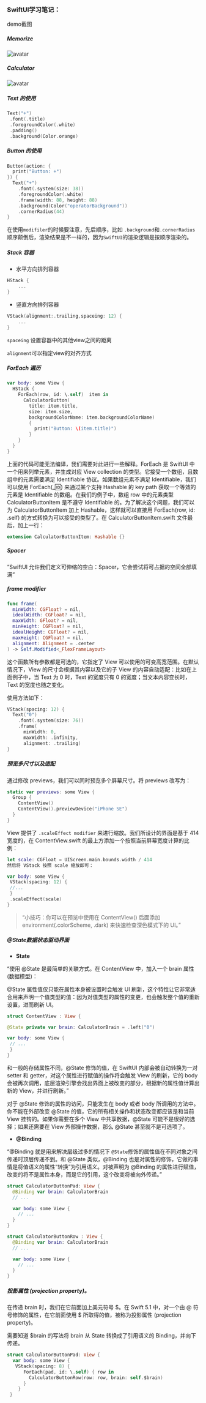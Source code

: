 ### SwiftUI学习笔记：

demo截图

##### Memorize

![avatar](/Users/apple/Library/Application%20Support/marktext/images/038dd09ff262dc909c5586d22372117690e29702.png)

##### Calculator

![avatar](/Users/apple/Library/Application%20Support/marktext/images/45a2e7f5c1df6d5e1ae00b1c81acbc2533ea6749.png)



##### Text 的使用

```swift
Text("+")
 .font(.title) 
 .foregroundColor(.white)
 .padding()
 .background(Color.orange)
```

##### Button 的使用

```swift
Button(action: {            
  print("Button: +")
}) {
  Text("+")
    .font(.system(size: 38))
    .foregroundColor(.white)
    .frame(width: 88, height: 88)
    .background(Color("operatorBackground"))
    .cornerRadius(44)
}
```

在使用`modifiler`的时候要注意，先后顺序，比如 `.background`和`.cornerRadius`顺序颠倒后，渲染结果是不一样的，因为`SwiftUI`的渲染逻辑是按顺序渲染的。

##### Stack 容器

- 水平方向排列容器

```swift
HStack {
    ...
}
```

- 竖直方向排列容器

```swift
VStack(alignment:.trailing,spaceing: 12) {
    ...
}
```

`spaceing` 设置容器中的其他view之间的距离

`alignment`可以指定view的对齐方式

##### ForEach 遍历

```swift
var body: some View {
  HStack {
    ForEach(row, id: \.self)  item in
      CalculatorButton(
        title: item.title,
        size: item.size,
        backgroundColorName: item.backgroundColorName)
        {
          print("Button: \(item.title)")
        }
    }
  }
}
```

上面的代码可能无法编译，我们需要对此进行一些解释。ForEach 是 SwiftUI 中一个用来列举元素，并生成对应 View collection 的类型。它接受一个数组，且数组中的元素需要满足 Identifiable 协议。如果数组元素不满足 Identifiable，我们可以使用 ForEach(_:id:) 来通过某个支持 Hashable 的 key path 获取一个等效的元素是 Identifiable 的数组。在我们的例子中，数组 row 中的元素类型 CalculatorButtonItem 是不遵守 Identifiable 的。为了解决这个问题，我们可以为 CalculatorButtonItem 加上 Hashable，这样就可以直接用 ForEach(row, id: \.self) 的方式转换为可以接受的类型了。在 CalculatorButtonItem.swift 文件最后，加上一行：

```swift
extension CalculatorButtonItem: Hashable {}
```

##### Spacer

“SwiftUI 允许我们定义可伸缩的空白：Spacer，它会尝试将可占据的空间全部填满”

##### frame modifier

```swift
func frame(
  minWidth: CGFloat? = nil, 
  idealWidth: CGFloat? = nil, 
  maxWidth: GFloat? = nil, 
  minHeight: CGFloat? = nil, 
  idealHeight: CGFloat? = nil, 
  maxHeight: CGFloat? = nil, 
  alignment: Alignment = .center
) -> Self.Modified<_FlexFrameLayout>
```

这个函数所有参数都是可选的，它指定了 View 可以使用的可变高宽范围。在默认情况下，View 的尺寸会根据其内容以及它的子 View 的内容自动适配：比如在上面例子中，当 Text 为 0 时，Text 的宽度只有 0 的宽度；当文本内容变长时，Text 的宽度也随之变化。

使用方法如下：

```swift
VStack(spacing: 12) {
  Text("0")
    .font(.system(size: 76))
    .frame(
      minWidth: 0, 
      maxWidth: .infinity, 
      alignment: .trailing)
}
```

##### 预览多尺寸以及适配

通过修改 previews，我们可以同时预览多个屏幕尺寸。将 previews 改写为：

```swift
static var previews: some View {
  Group {
    ContentView()
    ContentView().previewDevice("iPhone SE")
  }
} 
```

View 提供了 `.scaleEffect modifier` 来进行缩放。我们所设计的界面是基于 414 宽度的，在 ContentView.swift 的最上方添加一个按照当前屏幕宽度计算的比例：

```swift
let scale: CGFloat = UIScreen.main.bounds.width / 414
然后将 VStack 按照 scale 缩放即可：

var body: some View {
 VStack(spacing: 12) {
 //...
 }
 .scaleEffect(scale)
}
```

> “小技巧：你可以在预览中使用在 ContentView() 后面添加 environment(\.colorScheme, .dark) 来快速检查深色模式下的 UI。”



##### @State数据状态驱动界面

- **State**

“使用 @State 是最简单的关联方式。在 ContentView 中，加入一个 brain 属性(数据模型)：

@State 属性值仅只能在属性本身被设置时会触发 UI 刷新，这个特性让它非常适合用来声明一个值类型的值：因为对值类型的属性的变更，也会触发整个值的重新设置，进而刷新 UI。

```swift
struct ContentView : View {

@State private var brain: CalculatorBrain = .left("0")

var body: some View {
 // ...
 }
}
```


和一般的存储属性不同，@State 修饰的值，在 SwiftUI 内部会被自动转换为一对 setter 和 getter，对这个属性进行赋值的操作将会触发 View 的刷新，它的 body 会被再次调用，底层渲染引擎会找出界面上被改变的部分，根据新的属性值计算出新的 View，并进行刷新。”



对于 @State 修饰的属性的访问，只能发生在 body 或者 body 所调用的方法中。你不能在外部改变 @State 的值，它的所有相关操作和状态改变都应该是和当前 View 挂钩的。如果你需要在多个 View 中共享数据，@State 可能不是很好的选择；如果还需要在 View 外部操作数据，那么 @State 甚至就不是可选项了。



- **@Binding**

“@Binding 就是用来解决层级过多的情况下 `@State`修饰的属性值在不同对象之间传递时顶层传递不到。和 @State 类似，@Binding 也是对属性的修饰，它做的事情是将值语义的属性“转换”为引用语义。对被声明为 @Binding 的属性进行赋值，改变的将不是属性本身，而是它的引用，这个改变将被向外传递。”

```swift
struct CalculatorButtonPad: View {
  @Binding var brain: CalculatorBrain
  // ...

  var body: some View {
    // ...
  }
}

struct CalculatorButtonRow : View {
  @Binding var brain: CalculatorBrain
  // ...

  var body: some View {
    // ...
  }
}
```

##### 投影属性 (projection property)。

在传递 brain 时，我们在它前面加上美元符号 $。在 Swift 5.1 中，对一个由 @ 符号修饰的属性，在它前面使用 $ 所取得的值，被称为投影属性 (projection property)。

需要知道 $brain 的写法将 brain 从 State 转换成了引用语义的 Binding，并向下传递。

```swift
struct CalculatorButtonPad: View {
  var body: some View {
   VStack(spacing: 8) {
      ForEach(pad, id: \.self) { row in
        CalculatorButtonRow(row: row, brain: self.$brain)
      }
    }
 }
```
